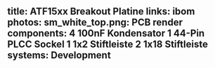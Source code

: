 title: ATF15xx Breakout Platine
links:
    ibom
photos:
    sm_white_top.png: PCB render
components:
    4 100nF Kondensator
    1 44-Pin PLCC Sockel
    1 1x2 Stiftleiste
    2 1x18 Stiftleiste
systems:
    Development
---
